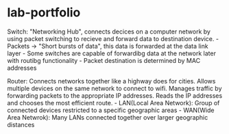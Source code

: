 # lab-portfolio

Switch: "Networking Hub", connects decices on a computer network by using packet switching to recieve and forward data to destination device.
    - Packets -> "Short bursts of data", this data is forwarded at the data link layer
    - Some switches are capable of forwardibg data at the network later with routibg functionality
    - Packet destination is determined by MAC addresses


Router: Connects networks together like a highway does for cities. Allows multiple devices on the same network to connect to wifi. Manages traffic by forwarding packets to the appropriate IP addresses. Reads the IP addresses and chooses the most efficient route.
    - LAN(Local Area Network): Group of connected devices restricted to a specific geographic areas
    - WAN(Wide Area Netwrok): Many LANs connected together over larger geographic distances